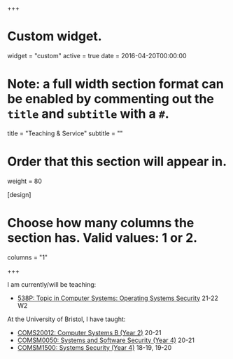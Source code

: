 +++
# Custom widget.
widget = "custom"
active = true
date = 2016-04-20T00:00:00

# Note: a full width section format can be enabled by commenting out the `title` and `subtitle` with a `#`.
title = "Teaching & Service"
subtitle = ""

# Order that this section will appear in.
weight = 80

[design]
  # Choose how many columns the section has. Valid values: 1 or 2.
  columns = "1"

+++

I am currently/will be teaching:
- [538P: Topic in Computer Systems: Operating Systems Security](https://courses.students.ubc.ca/cs/courseschedule?pname=subjarea&tname=subj-course&dept=CPSC&course=538P) 21-22 W2

At the University of Bristol, I have taught:
- [COMS20012: Computer Systems B (Year 2)](https://www.bris.ac.uk/unit-programme-catalogue/UnitDetails.jsa?ayrCode=20%2F21&unitCode=COMS20012) 20-21
- [COMSM0050: Systems and Software Security (Year 4)](https://www.bris.ac.uk/unit-programme-catalogue/UnitDetails.jsa?ayrCode=20%2F21&unitCode=COMSM0050) 20-21
- [COMSM1500: Systems Security (Year 4)](https://www.bris.ac.uk/unit-programme-catalogue/UnitDetails.jsa?ayrCode=19%2F20&unitCode=COMSM1500) 18-19, 19-20
